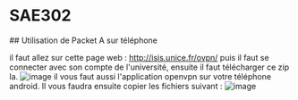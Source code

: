 # SAE302

## Utilisation de Packet A sur téléphone

il faut allez sur cette page web : 
http://isis.unice.fr/ovpn/
puis il faut se connecter avec son compte de l'université, ensuite il faut télécharger ce zip la.
![image](https://github.com/Exarven15/SAE302/assets/82619002/62462c81-7a4b-4ca4-a1a7-55fb9e300139)
il vous faut aussi l'application openvpn sur votre téléphone android.
Il vous faudra ensuite copier les fichiers suivant : ![image](https://github.com/Exarven15/SAE302/assets/82619002/c7773d18-ef59-4fc2-b68a-efa2dec17535) 
